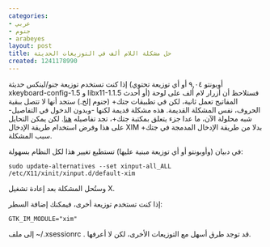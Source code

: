 ```yaml
---
categories:
- عربي
- جنوم
- arabeyes
layout: post
title: حل مشكلة اللام ألف في التوزيعات الحديثة
created: 1241178990
---
```

إذا كنت تستخدم توزيعة جنو/لينكس حديثة (أوبونتو ٩,٠٤ أو أي توزيعة تحتوي xkeyboard-config-1.5 و libx11-1​.1.5 أو أحدث) فستلاحظ أن أزرار لام ألف على لوحة المفاتيح تعمل ثانية، لكن في تطبيقات جتك+ (جنوم إلخ.) ستجد أنها لا تتصل ببقية الحروف، نفس المشكلة القديمة. هذه مشكلة قديمة لكنها -وبدون الدخول في التفاصيل- شبه محلولة الآن، ما عدا جزء يتعلق بمكتبة جتك+، تجد تفاصيله <a href="http://bugzilla.gnome.org/show_bug.cgi?id=537457">هنا</a>. لكن يمكن التحايل على هذا وفرض استخدام طريقة الإدخال XIM بدلا من طريقة الإدخال المدمجة في جتك+ سبب المشكلة.

في دبيان (وأوبونتو أو أي توزيعة مبنية عليها) تستطيع تغيير هذا لكل النظام بسهولة:

<code>sudo update-alternatives --set xinput-all_ALL /etc/X11/xinit/xinput.d/default-xim</code>

وستُحل المشكلة بعد إعادة تشغيل X.

إذا كنت تستخدم توزيعة أخرى، فيمكنك إضافة السطر:

<code>GTK_IM_MODULE="xim"</code>

إلى ملف ‪~/.xsessionrc‬ . قد توجد طرق أسهل مع التوزيعات الأخرى، لكن لا أعرفها.
